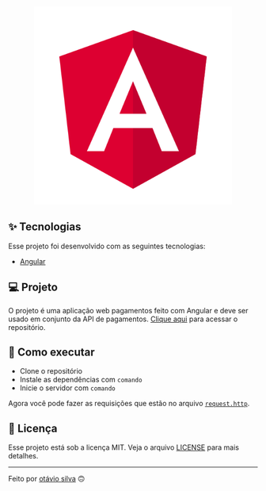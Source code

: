 <p align="center"><a href="https://angular.io/" target="_blank"><img src="./.github/logo.svg" width="400"></a></p>

## ✨ Tecnologias

Esse projeto foi desenvolvido com as seguintes tecnologias:

- [Angular](https://angular.io/)

## 💻 Projeto

O projeto é uma aplicação web pagamentos feito com Angular e deve ser usado em conjunto da API de pagamentos. [Clique aqui](https://github.com/otaviothor/api-payment-dotnet) para acessar o repositório.

## 🚀 Como executar

- Clone o repositório
- Instale as dependências com `comando`
- Inicie o servidor com `comando`

Agora você pode fazer as requisições que estão no arquivo [`request.http`](request.http).

## 📄 Licença

Esse projeto está sob a licença MIT. Veja o arquivo [LICENSE](LICENSE) para mais detalhes.

---

Feito por [otávio silva](https://otaviothor.github.io/) 🙃
